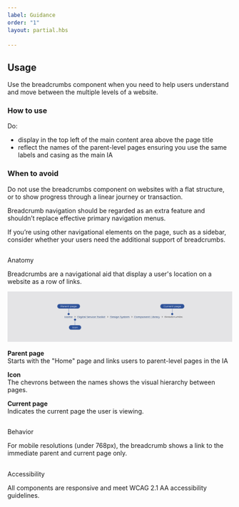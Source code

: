 ```yaml
---
label: Guidance
order: "1"
layout: partial.hbs

---
```

## Usage

Use the breadcrumbs component when you need to help users understand and move between the multiple levels of a website.

### How to use

Do:

* display in the top left of the main content area above the page title
* reflect the names of the parent-level pages ensuring you use the same labels and casing as the main IA

### When to avoid

Do not use the breadcrumbs component on websites with a flat structure, or to show progress through a linear journey or transaction.

Breadcrumb navigation should be regarded as an extra feature and shouldn’t replace effective primary navigation menus.

If you’re using other navigational elements on the page, such as a sidebar, consider whether your users need the additional support of breadcrumbs.

##   
Anatomy

Breadcrumbs are a navigational aid that display a user's location on a website as a row of links.

![](/uploads/breadcrumb-anatomy-1.png)

**Parent page**  
Starts with the "Home" page and links users to parent-level pages in the IA

**Icon**  
The chevrons between the names shows the visual hierarchy between pages.

**Current page**  
Indicates the current page the user is viewing.

##   
Behavior

For mobile resolutions (under 768px), the breadcrumb shows a link to the immediate parent and current page only.

##   
Accessibility

All components are responsive and meet WCAG 2.1 AA accessibility guidelines.